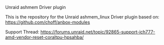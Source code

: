 Unraid ashmem Driver plugin

This is the repository for the Unraid ashmem_linux Driver plugin based on: https://github.com/choff/anbox-modules

Support Thread: https://forums.unraid.net/topic/92865-support-ich777-amd-vendor-reset-coraltpu-hpsahba/